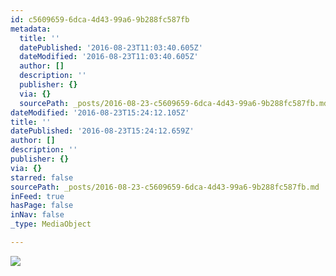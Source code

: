 ```yaml
---
id: c5609659-6dca-4d43-99a6-9b288fc587fb
metadata:
  title: ''
  datePublished: '2016-08-23T11:03:40.605Z'
  dateModified: '2016-08-23T11:03:40.605Z'
  author: []
  description: ''
  publisher: {}
  via: {}
  sourcePath: _posts/2016-08-23-c5609659-6dca-4d43-99a6-9b288fc587fb.md
dateModified: '2016-08-23T15:24:12.105Z'
title: ''
datePublished: '2016-08-23T15:24:12.659Z'
author: []
description: ''
publisher: {}
via: {}
starred: false
sourcePath: _posts/2016-08-23-c5609659-6dca-4d43-99a6-9b288fc587fb.md
inFeed: true
hasPage: false
inNav: false
_type: MediaObject

---
```

![](https://imgflo.herokuapp.com/graph/vahj1ThiexotieMo/80231de1d2915a4294eee774678daee1/croprotate.jpg?cropheight=1068&cropwidth=1548&degrees=0&input=https%3A%2F%2Fthe-grid-user-content.s3-us-west-2.amazonaws.com%2F85f70b8c-7544-48f4-a247-caed727288ad.jpg&x=224&y=0)